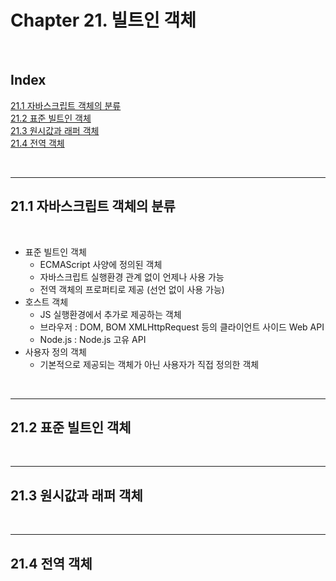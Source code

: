 # Chapter 21. 빌트인 객체

<br>

## Index

[21.1 자바스크립트 객체의 분류](#1)<br>
[21.2 표준 빌트인 객체](#2)<br>
[21.3 원시값과 래퍼 객체](#3)<br>
[21.4 전역 객체](#4)<br>

<br>

---

## 21.1 자바스크립트 객체의 분류<a id="1"><a/>

<br>

- 표준 빌트인 객체
  - ECMAScript 사양에 정의된 객체
  - 자바스크립트 실행환경 관계 없이 언제나 사용 가능
  - 전역 객체의 프로퍼티로 제공 (선언 없이 사용 가능)
- 호스트 객체
  - JS 실행환경에서 추가로 제공하는 객체
  - 브라우저 : DOM, BOM XMLHttpRequest 등의 클라이언트 사이드 Web API
  - Node.js : Node.js 고유 API
- 사용자 정의 객체
  - 기본적으로 제공되는 객체가 아닌 사용자가 직접 정의한 객체

<br>

---

## 21.2 표준 빌트인 객체<a id="1"><a/>

<br>

---

## 21.3 원시값과 래퍼 객체<a id="1"><a/>

<br>

---

## 21.4 전역 객체<a id="1"><a/>

<br>
